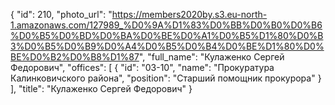 {
    "id": 210,
    "photo_url": "https://members2020by.s3.eu-north-1.amazonaws.com/127989_%D0%9A%D1%83%D0%BB%D0%B0%D0%B6%D0%B5%D0%BD%D0%BA%D0%BE%D0%A1%D0%B5%D1%80%D0%B3%D0%B5%D0%B9%D0%A4%D0%B5%D0%B4%D0%BE%D1%80%D0%BE%D0%B2%D0%B8%D1%87",
    "full_name": "Кулаженко Сергей Федорович",
    "offices": [
        {
            "id": "03-10",
            "name": "Прокуратура Калинковичского района",
            "position": "Старший помощник прокурора"
        }
    ],
    "title": "Кулаженко Сергей Федорович"
}
